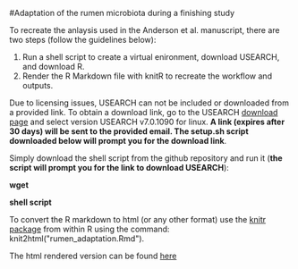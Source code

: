 #Adaptation of the rumen microbiota during a finishing study

To recreate the anlaysis used in the Anderson et al. manuscript, there are two steps (follow the guidelines below):

  1. Run a shell script to create a virtual enironment, download USEARCH, and download R.
  2. Render the R Markdown file with knitR to recreate the workflow and outputs.

Due to licensing issues, USEARCH can not be included or downloaded from a provided link. To obtain a download link, go to the USEARCH [download page](http://www.drive5.com/usearch/download.html) and select version USEARCH v7.0.1090 for linux. **A link (expires after 30 days) will be sent to the provided email. The setup.sh script downloaded below will prompt you for the download link**. 

Simply download the shell script from the github repository and run it (**the script will prompt you for the link to download USEARCH**):


**wget <shell script from github link>**

**shell script**


To convert the R markdown to html (or any other format) use the [knitr package](http://yihui.name/knitr/) from within R using the command: knit2html("rumen_adaptation.Rmd").

The html rendered version can be found [here]()